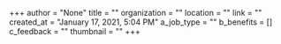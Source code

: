 +++
author = "None"
title = ""
organization = ""
location = ""
link = ""
created_at = "January 17, 2021, 5:04 PM"
a_job_type = ""
b_benefits = []
c_feedback = ""
thumbnail = ""
+++
